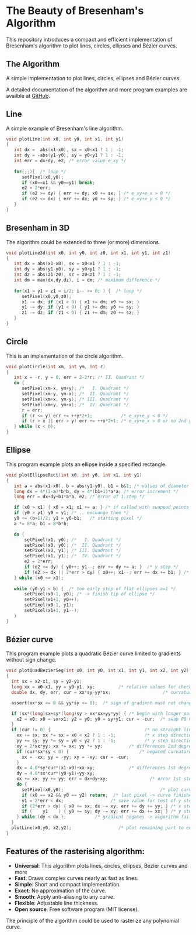 # The Beauty of Bresenham's Algorithm
This repository introduces a compact and efficient implementation of Bresenham's algorithm to plot lines, circles, ellipses and Bézier curves.
## The Algorithm
A simple implementation to plot lines, circles, ellipses and Bézier curves.

A detailed documentation of the algorithm and more program examples are availble at [GitHub](https://zingl.github.io/bresenham.html).
## Line
A simple example of Bresenham's line algorithm.
```c
void plotLine(int x0, int y0, int x1, int y1)
{
   int dx =  abs(x1-x0), sx = x0<x1 ? 1 : -1;
   int dy = -abs(y1-y0), sy = y0<y1 ? 1 : -1; 
   int err = dx+dy, e2; /* error value e_xy */
 
   for(;;){  /* loop */
      setPixel(x0,y0);
      if (x0==x1 && y0==y1) break;
      e2 = 2*err;
      if (e2 >= dy) { err += dy; x0 += sx; } /* e_xy+e_x > 0 */
      if (e2 <= dx) { err += dx; y0 += sy; } /* e_xy+e_y < 0 */
   }
}
```
## Bresenham in 3D
The algorithm could be extended to three (or more) dimensions.
```c
void plotLine3d(int x0, int y0, int z0, int x1, int y1, int z1)
{
   int dx = abs(x1-x0), sx = x0<x1 ? 1 : -1;
   int dy = abs(y1-y0), sy = y0<y1 ? 1 : -1; 
   int dz = abs(z1-z0), sz = z0<z1 ? 1 : -1; 
   int dm = max(dx,dy,dz), i = dm; /* maximum difference */
 
   for(x1 = y1 = z1 = i/2; i-- >= 0; ) {  /* loop */
      setPixel(x0,y0,z0);
      x1 -= dx; if (x1 < 0) { x1 += dm; x0 += sx; } 
      y1 -= dy; if (y1 < 0) { y1 += dm; y0 += sy; } 
      z1 -= dz; if (z1 < 0) { z1 += dm; z0 += sz; } 
   }
}
```
## Circle
This is an implementation of the circle algorithm.
```c
void plotCircle(int xm, int ym, int r)
{
   int x = -r, y = 0, err = 2-2*r; /* II. Quadrant */ 
   do {
      setPixel(xm-x, ym+y); /*   I. Quadrant */
      setPixel(xm-y, ym-x); /*  II. Quadrant */
      setPixel(xm+x, ym-y); /* III. Quadrant */
      setPixel(xm+y, ym+x); /*  IV. Quadrant */
      r = err;
      if (r <= y) err += ++y*2+1;           /* e_xy+e_y < 0 */
      if (r > x || err > y) err += ++x*2+1; /* e_xy+e_x > 0 or no 2nd y-step */
   } while (x < 0);
}
```
## Ellipse
This program example plots an ellipse inside a specified rectangle.
```c
void plotEllipseRect(int x0, int y0, int x1, int y1)
{
   int a = abs(x1-x0), b = abs(y1-y0), b1 = b&1; /* values of diameter */
   long dx = 4*(1-a)*b*b, dy = 4*(b1+1)*a*a; /* error increment */
   long err = dx+dy+b1*a*a, e2; /* error of 1.step */

   if (x0 > x1) { x0 = x1; x1 += a; } /* if called with swapped points */
   if (y0 > y1) y0 = y1; /* .. exchange them */
   y0 += (b+1)/2; y1 = y0-b1;   /* starting pixel */
   a *= 8*a; b1 = 8*b*b;

   do {
       setPixel(x1, y0); /*   I. Quadrant */
       setPixel(x0, y0); /*  II. Quadrant */
       setPixel(x0, y1); /* III. Quadrant */
       setPixel(x1, y1); /*  IV. Quadrant */
       e2 = 2*err;
       if (e2 <= dy) { y0++; y1--; err += dy += a; }  /* y step */ 
       if (e2 >= dx || 2*err > dy) { x0++; x1--; err += dx += b1; } /* x step */
   } while (x0 <= x1);
   
   while (y0-y1 < b) {  /* too early stop of flat ellipses a=1 */
       setPixel(x0-1, y0); /* -> finish tip of ellipse */
       setPixel(x1+1, y0++); 
       setPixel(x0-1, y1);
       setPixel(x1+1, y1--); 
   }
}
```
## Bézier curve
This program example plots a quadratic Bézier curve limited to gradients without sign change.
```c
void plotQuadBezierSeg(int x0, int y0, int x1, int y1, int x2, int y2)
{                            
  int sx = x2-x1, sy = y2-y1;
  long xx = x0-x1, yy = y0-y1, xy;         /* relative values for checks */
  double dx, dy, err, cur = xx*sy-yy*sx;                    /* curvature */

  assert(xx*sx <= 0 && yy*sy <= 0);  /* sign of gradient must not change */

  if (sx*(long)sx+sy*(long)sy > xx*xx+yy*yy) { /* begin with longer part */ 
    x2 = x0; x0 = sx+x1; y2 = y0; y0 = sy+y1; cur = -cur;  /* swap P0 P2 */
  }  
  if (cur != 0) {                                    /* no straight line */
    xx += sx; xx *= sx = x0 < x2 ? 1 : -1;           /* x step direction */
    yy += sy; yy *= sy = y0 < y2 ? 1 : -1;           /* y step direction */
    xy = 2*xx*yy; xx *= xx; yy *= yy;          /* differences 2nd degree */
    if (cur*sx*sy < 0) {                           /* negated curvature? */
      xx = -xx; yy = -yy; xy = -xy; cur = -cur;
    }
    dx = 4.0*sy*cur*(x1-x0)+xx-xy;             /* differences 1st degree */
    dy = 4.0*sx*cur*(y0-y1)+yy-xy;
    xx += xx; yy += yy; err = dx+dy+xy;                /* error 1st step */    
    do {                              
      setPixel(x0,y0);                                     /* plot curve */
      if (x0 == x2 && y0 == y2) return;  /* last pixel -> curve finished */
      y1 = 2*err < dx;                  /* save value for test of y step */
      if (2*err > dy) { x0 += sx; dx -= xy; err += dy += yy; } /* x step */
      if (    y1    ) { y0 += sy; dy -= xy; err += dx += xx; } /* y step */
    } while (dy < dx );           /* gradient negates -> algorithm fails */
  }
  plotLine(x0,y0, x2,y2);                  /* plot remaining part to end */
}  
```
## Features of the rasterising algorithm:
* __Universal__: 
 This algorithm plots lines, circles, ellipses, Bézier curves and more
* __Fast__: 
 Draws complex curves nearly as fast as lines.
* __Simple__: 
 Short and compact implementation.
* __Exact__:
 No approximation of the curve.
* __Smooth__:
 Apply anti-aliasing to any curve.
* __Flexible__:
 Adjustable line thickness.
* __Open source__:
 Free software program (MIT license).

The principle of the algorithm could be used to rasterize any polynomial curve.
